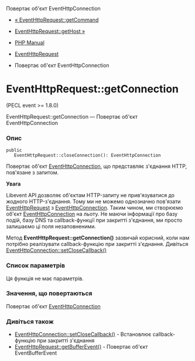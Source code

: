 Повертає об'єкт EventHttpConnection

-   [« EventHttpRequest::getCommand](eventhttprequest.getcommand.md)
    
-   [EventHttpRequest::getHost »](eventhttprequest.gethost.md)
    
-   [PHP Manual](index.md)
    
-   [EventHttpRequest](class.eventhttprequest.md)
    
-   Повертає об'єкт EventHttpConnection
    

# EventHttpRequest::getConnection

(PECL event >= 1.8.0)

EventHttpRequest::getConnection — Повертає об'єкт EventHttpConnection

### Опис

```methodsynopsis
public
   EventHttpRequest::closeConnection(): EventHttpConnection
```

Повертає об'єкт [EventHttpConnection](class.eventhttpconnection.md), що представляє з'єднання HTTP, пов'язане з запитом.

**Увага**

Libevent API дозволяє об'єктам HTTP-запиту не прив'язуватися до жодного HTTP-з'єднання. Тому ми не можемо однозначно пов'язати [EventHttpRequest](class.eventhttprequest.md) з [EventHttpConnection](class.eventhttpconnection.md). Таким чином, ми створюємо об'єкт [EventHttpConnection](class.eventhttpconnection.md) на льоту. Не маючи інформації про базу подій, базу DNS та callback-функції при закритті з'єднання, ми просто залишаємо ці поля незаповненими.

Метод **EventHttpRequest::getConnection()** зазвичай корисний, коли нам потрібно реалізувати callback-функцію при закритті з'єднання. Дивіться [EventHttpConnection::setCloseCallback()](eventhttpconnection.setclosecallback.md)

### Список параметрів

Ця функція не має параметрів.

### Значення, що повертаються

Повертає об'єкт [EventHttpConnection](class.eventhttpconnection.md)

### Дивіться також

-   [EventHttpConnection::setCloseCallback()](eventhttpconnection.setclosecallback.md) - Встановлює callback-функцію при закритті з'єднання
-   [EventHttpRequest::getBufferEvent()](eventhttprequest.getbufferevent.md) - Повертає об'єкт EventBufferEvent